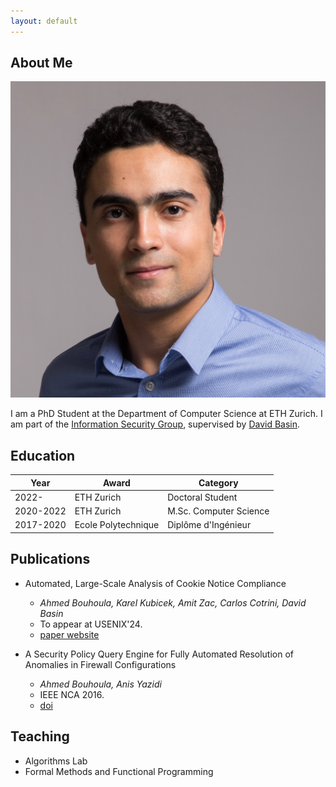 ```yaml
---
layout: default
---
```


## About Me

<img class="profile-picture" src="ahmed.jpeg">

I am a PhD Student at the Department of Computer Science at ETH Zurich. I am part of the [Information Security Group](https://infsec.ethz.ch/), supervised by [David Basin](http://people.inf.ethz.ch/basin/).


## Education

Year | Award | Category
-----|-------|--------
2022- | ETH Zurich | Doctoral Student
2020-2022 | ETH Zurich | M.Sc. Computer Science
2017-2020 | Ecole Polytechnique | Diplôme d'Ingénieur


## Publications

* Automated, Large-Scale Analysis of Cookie Notice Compliance
  * *Ahmed Bouhoula, Karel Kubicek, Amit Zac, Carlos Cotrini, David Basin*
  * To appear at USENIX'24.
  * [paper website](https://abouhoulabouhoula.github.io/post/bouhoula24automated)

* A Security Policy Query Engine for Fully Automated Resolution of Anomalies in Firewall Configurations
  * *Ahmed Bouhoula, Anis Yazidi*
  * IEEE NCA 2016.
  * [doi](https://ieeexplore.ieee.org/document/7778596)

## Teaching

* Algorithms Lab
* Formal Methods and Functional Programming
